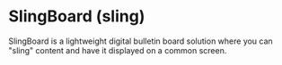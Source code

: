 # SlingBoard (sling)

SlingBoard is a lightweight digital bulletin board solution where you can "sling" content and have it displayed on a common screen.


